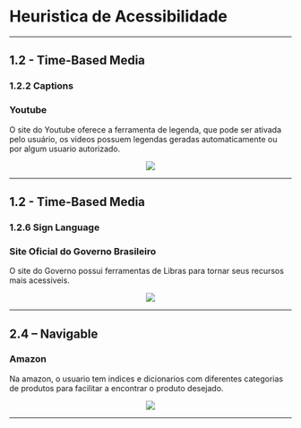 <h1>Heuristica de Acessibilidade</h1>
<hr>


<h2>1.2 - Time-Based Media</h2>
<h3> 1.2.2 Captions</h3>
<h3> Youtube</h3>
<p> O site do Youtube oferece a ferramenta de legenda, que pode ser ativada pelo usuário, os videos possuem legendas geradas automaticamente ou por algum usuario autorizado.</p>
<p align="center">
<img src="https://user-images.githubusercontent.com/56441237/171410581-1ffe8ca1-a022-4fe9-93be-1b40ce4e02d5.png"/>
</p>
<hr>

<h2>1.2 - Time-Based Media</h2>
<h3>1.2.6 Sign Language<h3>
<h3> Site Oficial do Governo Brasileiro</h3>
<p> O site do Governo possui ferramentas de Libras para tornar seus recursos mais acessiveis.</p>
<p align="center">
<img src="https://user-images.githubusercontent.com/56441237/171411135-fccaeb2b-7a01-4665-80cb-30e1388521b1.png"/>
</p>
<hr>
  
<h2>2.4 – Navigable</h2>
<h3> Amazon </h3>
<p> Na amazon, o usuario tem indices e dicionarios com diferentes categorias de produtos para facilitar a encontrar o produto desejado.</p>
<p align="center">
<img src="https://user-images.githubusercontent.com/56441237/171412828-7c6753e8-e80e-4f32-baff-9b5c9109d50c.png"/>
</p>
<hr>

  
